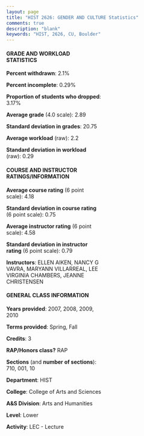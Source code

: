 ```yaml
---
layout: page
title: "HIST 2626: GENDER AND CULTURE Statistics"
comments: true
description: "blank"
keywords: "HIST, 2626, CU, Boulder"
--- 
```

<head>
<script src="https://ajax.googleapis.com/ajax/libs/jquery/2.1.3/jquery.min.js"></script>
<script src="https://dl.dropboxusercontent.com/s/pc42nxpaw1ea4o9/highcharts.js?dl=0"></script>
<!-- <script src="../assets/js/highcharts.js"></script> -->
<style type="text/css">@font-face {
	font-family: "Bebas Neue";
	src: url(https://www.filehosting.org/file/details/544349/BebasNeue%20Regular.otf) format("opentype");
	}
	h1.Bebas { 
		font-family: "Bebas Neue", Verdana, Tahoma;
	}
</style>
</head>
<body>
	<div id="container" style="float: right; width: 45%; height: 88%; margin-left: 2.5%; margin-right: 2.5%;"></div>
	<script language="JavaScript">
		$(document).ready(function() {
		var chart = {type: 'column'};
		var title = {text: 'Grade Distribution'};
		var xAxis = {categories: ['A','B','C','D','F'],crosshair: true};
		var yAxis = {min: 0,title: {text: 'Percentage'}};
		var tooltip = {headerFormat: '<center><b><span style="font-size:20px">{point.key}</span></b></center>',
		               pointFormat: '<td style="padding:0"><b>{point.y:.1f}%</b></td>',
		               footerFormat: '</table>',shared: true,useHTML: true};
		var plotOptions = {column: {pointPadding: 0.0,borderWidth: 0}};  
		var credits = {enabled: false};var series= [{name: 'Percent',data: [25.59,49.06,18.78,4.23,2.35,]}];
		var json = {};
		json.chart = chart;
		json.title = title;
		json.tooltip = tooltip;
		json.xAxis = xAxis;
		json.yAxis = yAxis;  
		json.series = series;
		json.plotOptions = plotOptions;  
		json.credits = credits;
		$('#container').highcharts(json);
	});
	</script>
</body>
			   
#### GRADE AND WORKLOAD STATISTICS

**Percent withdrawn**: 2.1%

**Percent incomplete**: 0.29%

**Proportion of students who dropped**: 3.17%

**Average grade** (4.0 scale): 2.89

**Standard deviation in grades**: 20.75

**Average workload** (raw): 2.2

**Standard deviation in workload** (raw): 0.29

#### COURSE AND INSTRUCTOR RATINGS/INFORMATION

**Average course rating** (6 point scale): 4.18

**Standard deviation in course rating** (6 point scale): 0.75

**Average instructor rating** (6 point scale): 4.58

**Standard deviation in instructor rating** (6 point scale): 0.79

**Instructors**: ELLEN AIKEN, NANCY G VAVRA, MARYANN VILLARREAL, LEE VIRGINIA CHAMBERS, JEANNE CHRISTENSEN

#### GENERAL CLASS INFORMATION

**Years provided**: 2007, 2008, 2009, 2010

**Terms provided**: Spring, Fall

**Credits**: 3

**RAP/Honors class?** RAP

**Sections** (and **number of sections**): 710, 001, 10

**Department**: HIST

**College**: College of Arts and Sciences

**A&S Division**: Arts and Humanities

**Level**: Lower

**Activity**: LEC - Lecture